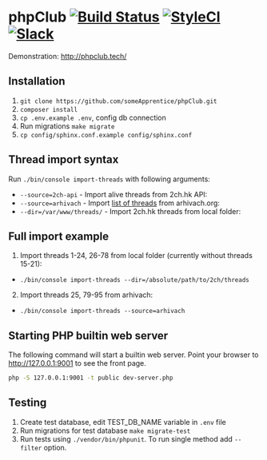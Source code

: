 # phpClub [![Build Status](https://travis-ci.org/richBlueElephant/phpClub.svg?branch=master)](https://travis-ci.org/richBlueElephant/phpClub) [![StyleCI](https://styleci.io/repos/85222499/shield?branch=master)](https://styleci.io/repos/85222499) [![Slack](https://cdn.rawgit.com/foobar1643/90576e886c2c2ef22726e66a643a9c92/raw/dcaa60aafbb87f70c5310ea9875f35fe79c8ad7e/slack.svg)](https://join.slack.com/t/phpclub-group/shared_invite/enQtMzA2MjcyMTAwNjc5LTNlZTI3ZjE5MTgyZWVhZjc3MmMyMzlhZGJmYTg0ODQ3YjAzYWRmMGNjZmJhYjdlMWFhZjg5MzNhNWE1YzdmNjc)
Demonstration: http://phpclub.tech/

## Installation
1. `git clone https://github.com/someApprentice/phpClub.git`
2. `composer install`
3. `cp .env.example .env`, config db connection
4. Run migrations `make migrate`
5. `cp config/sphinx.conf.example config/sphinx.conf`

## Thread import syntax
Run `./bin/console import-threads` with following arguments:

- `--source=2ch-api` - Import alive threads from 2ch.hk API:
- `--source=arhivach` - Import [list of threads](https://github.com/someApprentice/phpClub/blob/experimental/src/Command/ImportThreadsCommand.php#L134) from arhivach.org:
- `--dir=/var/www/threads/` - Import 2ch.hk threads from local folder:

## Full import example
1) Import threads 1-24, 26-78 from local folder (currently without threads 15-21):
- `./bin/console import-threads --dir=/absolute/path/to/2ch/threads`

2) Import threads 25, 79-95 from arhivach:
- `./bin/console import-threads --source=arhivach`

## Starting PHP builtin web server

The following command will start a builtin web server. Point your browser to http://127.0.0.1:9001 to see the front page.

```sh
php -S 127.0.0.1:9001 -t public dev-server.php
```

## Testing
1. Create test database, edit TEST_DB_NAME variable in `.env` file
2. Run migrations for test database `make migrate-test`
3. Run tests using `./vendor/bin/phpunit`. To run single method add `--filter` option.
